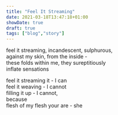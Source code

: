 ```yaml
---
title: "Feel It Streaming"
date: 2021-03-18T13:47:18+01:00
showDate: true
draft: true
tags: ["blog","story"]
---
```


feel it streaming, incandescent, sulphurous,\
against my skin, from the inside -\
these folds within me, they sureptitiously\
inflate sensations

feel it streaming it - I can\
feel it weaving - I cannot\
filling it up - I cannot,\
        because\
flesh of my flesh your are - she